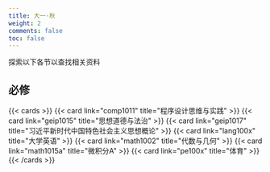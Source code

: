 ```yaml
---
title: 大一·秋
weight: 2
comments: false
toc: false
---
```

探索以下各节以查找相关资料
## 必修
<!--more-->
{{< cards >}}
{{< card link="comp1011" title="程序设计思维与实践" >}}
{{< card link="geip1015" title="思想道德与法治" >}}
{{< card link="geip1017" title="习近平新时代中国特色社会主义思想概论" >}}
{{< card link="lang100x" title="大学英语" >}}
{{< card link="math1002" title="代数与几何" >}}
{{< card link="math1015a" title="微积分A" >}}
{{< card link="pe100x" title="体育" >}}
{{< /cards >}}
